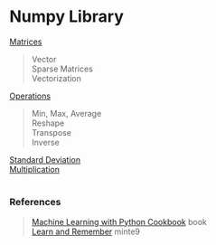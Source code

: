 # Numpy Library

[Matrices](./matrices/)  
> Vector  
Sparse Matrices  
Vectorization  

[Operations](./operations/)  
> Min, Max, Average  
Reshape  
Transpose  
Inverse  

[Standard Deviation](./standard_deviation/)  
[Multiplication](./multiplication/)  

#

### References
> [Machine Learning with Python Cookbook](https://www.amazon.com/gp/product/B07BC3LFKT) book  
> [Learn and Remember](https://www.minte9.com/mlearning) minte9  